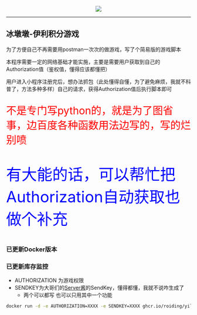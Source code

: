 <p align="center"><img src="https://github.com/roiding/yili_babycare_games/actions/workflows/docker.yml/badge.svg"/></p>

****

## 冰墩墩-伊利积分游戏

为了方便自己不再需要用postman一次次的做游戏，写了个简易版的游戏脚本



本程序需要一定的网络基础才能实施，主要是需要用户获取到自己的Authorization值（鉴权值，懂得应该都懂把）



用户进入小程序注册完后，想办法抓包（此处懂得自懂，为了避免麻烦，我就不科普了，方法多种多样）自己的请求，获得Authorization值后执行脚本即可







<p style="font-size:200%;color:red">不是专门写python的，就是为了图省事，边百度各种函数用法边写的，写的烂别喷</p>



<p style="font-size:300%;color:blue">有大能的话，可以帮忙把Authorization自动获取也做个补充</p>

### 已更新Docker版本

### 已更新库存监控

* AUTHORIZATION 为游戏权限
* SENDKEY为大哥们的[Server酱](https://sct.ftqq.com/)的SendKey，懂得都懂，我就不说咋生成了
  * 两个可以都写 也可以只用其中一个功能


```bash
docker run -d -e AUTHORIZATION=XXXX -e SENDKEY=XXXX ghcr.io/roiding/yili-babycare-game:latest
```

